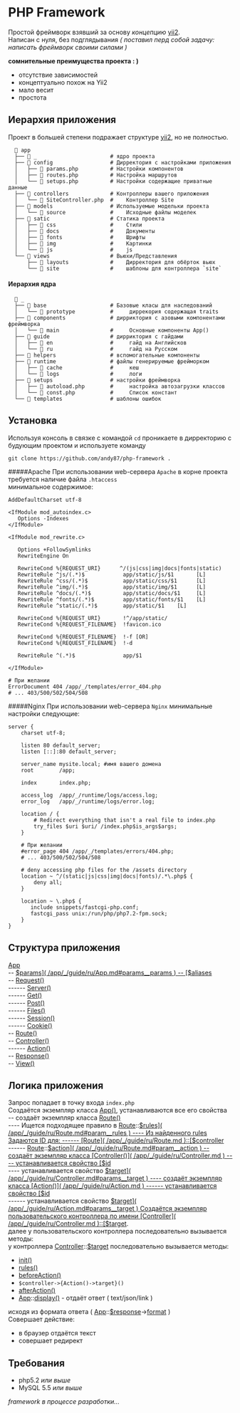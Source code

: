 # PHP Framework
Простой фреймворк взявший за основу *концепцию* [yii2]( https://github.com/yiisoft/yii2-app-advanced ).  
Написан с нуля, без подглядывания *( поставил перд собой задачу: написать фреймворк своими силами )*
    
    
**сомнительные преимущества проекта : )**  
- отсутствие зависимостей
- концептуально похож на Yii2
- мало весит
- простота

## Иерархия приложения  
Проект в большей степени подражает структуре [yii2]( https://github.com/yiisoft/yii2-app-advanced ), но не полностью.
```
  📁 app
  ├── 📁 _                       # ядро проекта
  ├── 📁 config                  # Дирректория с настройками приложения
  │   ├── 📄 params.php          # Настройки компонентов
  │   ├── 📄 routes.php          # Настройка маршрутов
  │   └── 📄 setups.php          # Настройки содержащие приватные данные
  ├── 📁 controllers             # Контроллеры вашего приложения
  │   └── 📄 SiteController.php  #    Контроллер Site
  ├── 📁 models                  # Используемые модельки проекта 
  │   └── 📁 source              #    Исходные файлы моделек
  ├── 📁 satic                   # Статика проекта
  │   ├── 📁 css                 #    Стили
  │   ├── 📁 docs                #    Документы
  │   ├── 📁 fonts               #    Шрифты
  │   ├── 📁 img                 #    Картинки
  │   └── 📁 js                  #    js
  └── 📁 views                   # Вьюхи/Представления
      ├── 📁 layouts             #    Дирректория для обёрток вьюх
      └── 📁 site                #    шаблоны для контроллера `site`
```

#### Иерархия ядра  
```
  📁 _
  ├── 📁 base                    # Базовые класы для наследований
  │   └── 📁 prototype           #     диррекория содержащая traits 
  ├── 📁 components              # дирриктория с азовыми компонентами фреймворка
  │   └── 📁 main                #     Основные компоненты App() 
  ├── 📁 guide                   # дирриктория с гайдами
  │   ├── 📁 en                  #     гайд на Английсков
  │   └── 📁 ru                  #     гайд на Русском
  ├── 📁 helpers                 # вспомогательные компоненты
  ├── 📁 runtime                 # файлы генерируемые фрейморком
  │   ├── 📁 cache               #     кеш
  │   └── 📁 logs                #     логи
  ├── 📁 setups                  # настройки фреймворка
  │   ├── 📄 autoload.php        #     настройка автозагрузки классов
  │   └── 📄 const.php           #     Список констант
  └── 📁 templates               # шаблоны ошибок
```


## Установка

Используя консоль в связке с командой `cd` проникаете в дирректорию с будующим проектом и используете команду

`git clone https://github.com/andy87/php-framework .`

#####Apache
При использовании web-сервера `Apache` в корне проекта требуется наличие файла `.htaccess`  
минимальное содержимое:
```
AddDefaultCharset utf-8 

<IfModule mod_autoindex.c>
   Options -Indexes
</IfModule>

<IfModule mod_rewrite.c>

   Options +FollowSymlinks
   RewriteEngine On

   RewriteCond %{REQUEST_URI}      ^/(js|css|img|docs|fonts|static)
   RewriteRule ^js/(.*)$            app/static/js/$1       [L]
   RewriteRule ^css/(.*)$           app/static/css/$1      [L]
   RewriteRule ^img/(.*)$           app/static/img/$1      [L]
   RewriteRule ^docs/(.*)$          app/static/docs/$1     [L]
   RewriteRule ^fonts/(.*)$         app/static/fonts/$1    [L]
   RewriteRule ^static/(.*)$        app/static/$1    [L]

   RewriteCond %{REQUEST_URI}       !^/app/static/
   RewriteCond %{REQUEST_FILENAME}  !favicon.ico

   RewriteCond %{REQUEST_FILENAME}  !-f [OR]
   RewriteCond %{REQUEST_FILENAME}  !-d

   RewriteRule ^(.*)$               app/$1

</IfModule>

# При желании
ErrorDocument 404 /app/_/templates/error_404.php
# ... 403/500/502/504/508

```
#####Nginx
При использовании web-сервера `Nginx` минимальные настройки следующие:
```
server {
    charset utf-8;
    
    listen 80 default_server;
    listen [::]:80 default_server;
    
    server_name mysite.local; #имя вашего домена
    root        /app;

    index       index.php;
    
    access_log  /app/_/runtime/logs/access.log;
    error_log   /app/_/runtime/logs/error.log;
    
    location / {
        # Redirect everything that isn't a real file to index.php
        try_files $uri $uri/ /index.php$is_args$args;
    }
    
    # При желании
    #error_page 404 /app/_/templates/errors/404.php;
    # ... 403/500/502/504/508
    
    # deny accessing php files for the /assets directory
    location ~ ^/(static|js|css|img|docs|fonts)/.*\.php$ {
        deny all;
    }
   
    location ~ \.php$ {
       include snippets/fastcgi-php.conf;
       fastcgi_pass unix:/run/php/php7.2-fpm.sock;
    }
}   
```


## Структура приложения

[App]( /app/_/guide/ru/App.md )  
-- [$params]( /app/_/guide/ru/App.md#params__params )  
-- [$aliases]( /app/_/guide/ru/App.md#params__aliases )  
-- [Request()]( /app/_/guide/ru/App.md#params__request )  
------ [Server()]( /app/_/guide/ru/Request.md#params__server )  
------ [Get()]( /app/_/guide/ru/Request.md#params__get )  
------ [Post()]( /app/_/guide/ru/Request.md#params__post )  
------ [Files()]( /app/_/guide/ru/Request.md#params__files )  
------ [Session()]( /app/_/guide/ru/Request.md#params__session )  
------ [Cookie()]( /app/_/guide/ru/Request.md#params__cookie )  
-- [Route()]( /app/_/guide/ru/App.md#params__route )  
-- [Controller()]( /app/_/guide/ru/App.md#params__controller )  
------ [Action()]( /app/_/guide/ru/Controller.md#params__action )  
-- [Response()]( /app/_/guide/ru/App.md#params__response )  
-- [View()]( /app/_/guide/ru/App.md#params__view )  
 
## Логика приложения

Запрос попадает в точку входа `index.php`  
Создаётся экземпляр класса [App()]( /app/_/guide/ru/App.md ), устанавливаются все его свойства  
-- создаёт экземпляр класса [Route()]( /app/_/guide/ru/Route.md )  
---- Ищется подходящее правило в [Route]( /app/_/guide/ru/Route.md )::[$rules]( /app/_/guide/ru/Route.md#param__rules )  
---- Из найденного rules Задаются ID для:    
------ [Route]( /app/_/guide/ru/Route.md )::[$controller]( /app/_/guide/ru/Route.md#param__controller )  
------ [Route]( /app/_/guide/ru/Route.md )::[$action]( /app/_/guide/ru/Route.md#param__action )  
-- создаёт экземпляр класса [Controller()]( /app/_/guide/ru/Controller.md )  
---- устанавливается свойство [$id]( /app/_/guide/ru/Controller.md#params__id )  
---- устанавливается свойство [$target]( /app/_/guide/ru/Controller.md#params__target )  
---- создаёт экземпляр класса [Action()]( /app/_/guide/ru/Action.md )  
------ устанавливается свойство [$id]( /app/_/guide/ru/Action.md#params__id )  
------ устанавливается свойство [$target]( /app/_/guide/ru/Action.md#params__target )  
Создаётся экземпляр пользовательского контроллера по имени [Controller]( /app/_/guide/ru/Controller.md )::[$target]( /app/_/guide/ru/Controller.md#params__target ).   
далее у пользовательского контроллера последовательно вызывается методы:  
у контроллера [Controller]( /app/_/guide/ru/Controller.md )::[$target]( /app/_/guide/ru/Controller.md#params__target ) последовательно вызывается методы:  
- [init()]( /app/_/guide/ru/Controller.md#method__init )   
- [rules()]( /app/_/guide/ru/Controller.md#method__rules )   
- [beforeAction()]( /app/_/guide/ru/Controller.md#method__beforeAction )  
- `$controller->{Action()->target}()`  
- [afterAction()]( /app/_/guide/ru/Controller.md#method__beforeAction )  
- [App]( /app/_/guide/ru/App.md )::[display()]( /app/_/guide/ru/App.md#method_display )   - отдаёт ответ ( text/json/link )

 исходя из формата ответа ( 
[App]( /app/_/guide/ru/App.md )::[$response]( /app/_/guide/ru/Response.md )->[format]( /app/_/guide/ru/Response.md#params__format ) )  
 Совершает действие:
 * в браузер отдаётся текст
 * совершает редирект


## Требования
- php5.2 *или выше*
- MySQL 5.5 *или выше*

*framework в процессе разработки...*